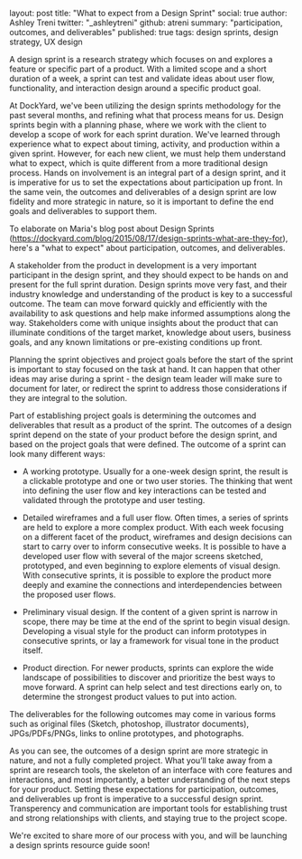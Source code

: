 layout: post
title: "What to expect from a Design Sprint"
social: true
author: Ashley Treni
twitter: "_ashleytreni"
github: atreni
summary: "participation, outcomes, and deliverables"
published: true
tags: design sprints, design strategy, UX design

A design sprint is a research strategy which focuses on and explores a feature or specific part of a product. With a limited scope and a short duration of a week, a sprint can test and validate ideas about user flow, functionality, and interaction design around a specific product goal. 

At DockYard, we've been utilizing the design sprints methodology for the past several months, and refining what that process means for us. Design sprints begin with a planning phase, where we work with the client to develop a scope of work for each sprint duration. We've learned through experience what to expect about timing, activity, and production within a given sprint. However, for each new client, we must help them understand what to expect, which is quite different from a more traditional design process. Hands on involvement is an integral part of a design sprint, and it is imperative for us to set the expectations about participation up front. In the same vein, the outcomes and deliverables of a design sprint are low fidelity and more strategic in nature, so it is important to define the end goals and deliverables to support them. 

To elaborate on Maria's blog post about Design Sprints (https://dockyard.com/blog/2015/08/17/design-sprints-what-are-they-for), here's a "what to expect" about participation, outcomes, and deliverables.


A stakeholder from the product in development is a very important participant in the design sprint, and they should expect to be hands on and present for the full sprint duration. Design sprints move very fast, and their industry knowledge and understanding of the product is key to a successful outcome. The team can move forward quickly and efficiently with the availability to ask questions and help make informed assumptions along the way. Stakeholders come with unique insights about the product that can illuminate conditions of the target market, knowledge about users, business goals, and any known limitations or pre-existing conditions up front.

Planning the sprint objectives and project goals before the start of the sprint is important to stay focused on the task at hand. It can happen that other ideas may arise during a sprint - the design team leader will make sure to document for later, or redirect the sprint to address those considerations if they are integral to the solution.

Part of establishing project goals is determining the outcomes and deliverables that result as a product of the sprint. The outcomes of a design sprint depend on the state of your product before the design sprint, and based on the project goals that were defined. The outcome of a sprint can look many different ways:

 * A working prototype. Usually for a one-week design sprint, the result is a clickable prototype and one or two user stories. The thinking that went into defining the user flow and key interactions can be tested and validated through the prototype and user testing.

 * Detailed wireframes and a full user flow. Often times, a series of sprints are held to explore a more complex product. With each week focusing on a different facet of the product, wireframes and design decisions can start to carry over to inform consecutive weeks. It is possible to have a developed user flow with several of the major screens sketched, prototyped, and even beginning to explore elements of visual design. With consecutive sprints, it is possible to explore the product more deeply and examine the connections and interdependencies between the proposed user flows.

 * Preliminary visual design. If the content of a given sprint is narrow in scope, there may be time at the end of the sprint to begin visual design. Developing a visual style for the product can inform prototypes in consecutive sprints, or lay a framework for visual tone in the product itself.

 * Product direction. For newer products, sprints can explore the wide landscape of possibilities to discover and prioritize the best ways to move forward. A sprint can help select and test directions early on, to determine the strongest product values to put into action.

The deliverables for the following outcomes may come in various forms such as original files (Sketch, photoshop, illustrator documents), JPGs/PDFs/PNGs, links to online prototypes, and photographs.


As you can see, the outcomes of a design sprint are more strategic in nature, and not a fully completed project. What you’ll take away from a sprint are research tools, the skeleton of an interface with core features and interactions, and most importantly, a better understanding of the next steps for your product. Setting these expectations for participation, outcomes, and deliverables up front is imperative to a successful design sprint. Transperency and communication are important tools for establishing trust and strong relationships with clients, and staying true to the project scope.

We're excited to share more of our process with you, and will be launching a design sprints resource guide soon!
